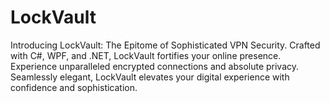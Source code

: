 # LockVault
Introducing LockVault: The Epitome of Sophisticated VPN Security. Crafted with C#, WPF, and .NET, LockVault fortifies your online presence. Experience unparalleled encrypted connections and absolute privacy. Seamlessly elegant, LockVault elevates your digital experience with confidence and sophistication.
